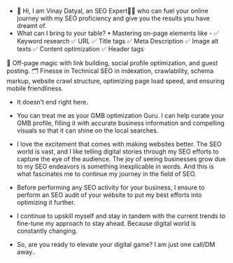 - 👋 Hi, I am Vinay Datyal, an SEO Expert👨‍💻 who can fuel your online journey with my SEO proficiency and give you the results you have dreamt of.
- What can I bring to your table?
  • Mastering on-page elements like -
    ✅ Keyword research
    ✅ URL
    ✅ Title tags
    ✅ Meta Description
    ✅ Image alt texts
    ✅ Content optimization
    ✅ Header tags

🔗 Off-page magic with link building, social profile optimization, and guest posting.
  🗂️ Finesse in Technical SEO in indexation, crawlability, schema markup, website crawl structure, optimizing page load speed, and ensuring mobile friendliness.

- It doesn’t end right here.

- You can treat me as your GMB optimization Guru.
    I can help curate your GMB profile, filling it with accurate business information and compelling visuals so that it can shine on the local searches.

- I love the excitement that comes with making websites better. The SEO world is vast, and I like telling digital stories through my SEO efforts to capture the eye of the audience. The joy of seeing businesses grow due to my SEO endeavors is something inexplicable in words. And this is what fascinates me to continue my journey in the field of SEO.

- Before performing any SEO activity for your business, I ensure to perform an SEO audit of your website to put my best efforts into optimizing it further.

- I continue to upskill myself and stay in tandem with the current trends to fine-tune my approach to stay ahead. Because digital world is constantly changing.

- So, are you ready to elevate your digital game? I am just one call/DM away.. 

<!---
vinaydatyal/vinaydatyal is a ✨ special ✨ repository because its `README.md` (this file) appears on your GitHub profile.
You can click the Preview link to take a look at your changes.
--->
